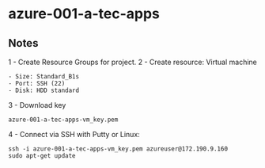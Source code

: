 # azure-001-a-tec-apps

## Notes

1 - Create Resource Groups for project.
2 - Create resource: Virtual machine

    - Size: Standard_B1s
    - Port: SSH (22)
    - Disk: HDD standard

3 - Download key

    azure-001-a-tec-apps-vm_key.pem

4 - Connect via SSH with Putty or Linux:

    ssh -i azure-001-a-tec-apps-vm_key.pem azureuser@172.190.9.160
    sudo apt-get update
